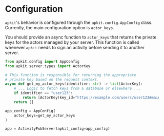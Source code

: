 # Configuration

`apkit`'s behavior is configured through the `apkit.config.AppConfig` class. Currently, the main configuration option is `actor_keys`.

You should provide an async function to `actor_keys` that returns the private keys for the actors managed by your server. This function is called whenever `apkit` needs to sign an activity before sending it to another server.

```python
from apkit.config import AppConfig
from apkit.server.types import ActorKey

# This function is responsible for returning the appropriate
# private key based on the request context.
async def get_my_actor_keys(identifier: str) -> list[ActorKey]:
    # ... Logic to fetch keys from a database or elsewhere ...
    if identifier == "user123":
        return [ActorKey(key_id="https://example.com/users/user123#main-key", private_key=...)]
    return []

app_config = AppConfig(
    actor_keys=get_my_actor_keys
)

app = ActivityPubServer(apkit_config=app_config)
```
